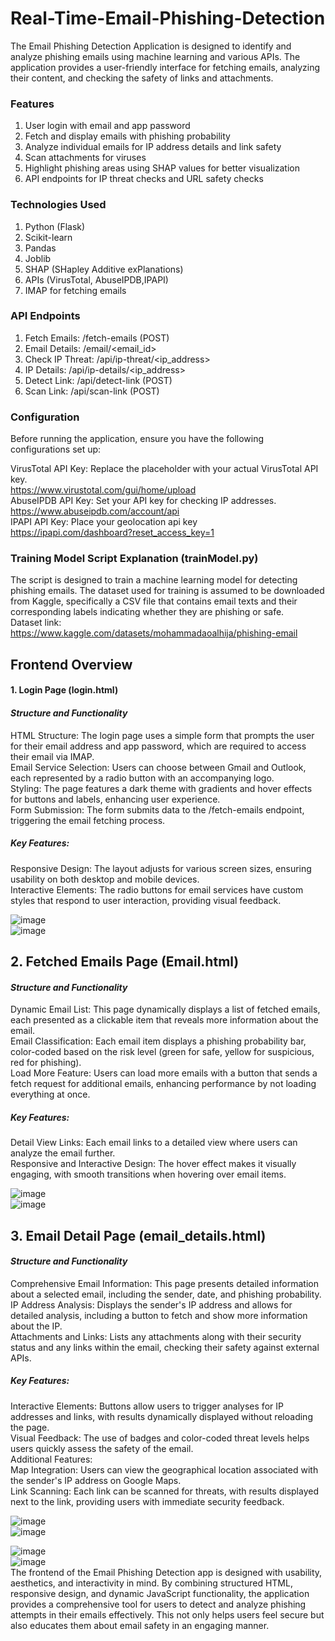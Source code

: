 # Real-Time-Email-Phishing-Detection
The Email Phishing Detection Application is designed to identify and analyze phishing emails using machine learning and various APIs. The application provides a user-friendly interface for fetching emails, analyzing their content, and checking the safety of links and attachments.

### Features
1. User login with email and app password
2. Fetch and display emails with phishing probability
3. Analyze individual emails for IP address details and link safety
4. Scan attachments for viruses
5. Highlight phishing areas using SHAP values for better visualization
6. API endpoints for IP threat checks and URL safety checks

### Technologies Used
1. Python (Flask)
2. Scikit-learn
3. Pandas
4. Joblib
5. SHAP (SHapley Additive exPlanations)
6. APIs (VirusTotal, AbuseIPDB,IPAPI)
7. IMAP for fetching emails

### API Endpoints
1. Fetch Emails: /fetch-emails (POST)
2. Email Details: /email/<email_id>
3. Check IP Threat: /api/ip-threat/<ip_address>
4. IP Details: /api/ip-details/<ip_address>
5. Detect Link: /api/detect-link (POST)
6. Scan Link: /api/scan-link (POST)

### Configuration
Before running the application, ensure you have the following configurations set up:

VirusTotal API Key: Replace the placeholder with your actual VirusTotal API key. <br> 
https://www.virustotal.com/gui/home/upload <br> 
AbuseIPDB API Key: Set your API key for checking IP addresses. <br> 
https://www.abuseipdb.com/account/api  <br> 
IPAPI API Key: Place your geolocation api key <br>
https://ipapi.com/dashboard?reset_access_key=1

### Training Model Script Explanation (trainModel.py)
The script is designed to train a machine learning model for detecting phishing emails. The dataset used for training is assumed to be downloaded from Kaggle, specifically a CSV file that contains email texts and their corresponding labels indicating whether they are phishing or safe. <br> 
Dataset link: https://www.kaggle.com/datasets/mohammadaoalhija/phishing-email

## Frontend Overview
#### 1. Login Page (login.html)
#### *Structure and Functionality* 
HTML Structure: The login page uses a simple form that prompts the user for their email address and app password, which are required to access their email via IMAP. <br> 
Email Service Selection: Users can choose between Gmail and Outlook, each represented by a radio button with an accompanying logo. <br> 
Styling: The page features a dark theme with gradients and hover effects for buttons and labels, enhancing user experience. <br> 
Form Submission: The form submits data to the /fetch-emails endpoint, triggering the email fetching process. <br> 
##### *Key Features:* <br> 
Responsive Design: The layout adjusts for various screen sizes, ensuring usability on both desktop and mobile devices. <br> 
Interactive Elements: The radio buttons for email services have custom styles that respond to user interaction, providing visual feedback. <br> 

![image](https://github.com/user-attachments/assets/8c0735cc-9554-482e-9d35-23103331783e)
<br> 
![image](https://github.com/user-attachments/assets/80c8190a-4a65-49de-ae72-89727c1696e8)


## 2. Fetched Emails Page (Email.html)
#### *Structure and Functionality*
Dynamic Email List: This page dynamically displays a list of fetched emails, each presented as a clickable item that reveals more information about the email. <br> 
Email Classification: Each email item displays a phishing probability bar, color-coded based on the risk level (green for safe, yellow for suspicious, red for phishing). <br> 
Load More Feature: Users can load more emails with a button that sends a fetch request for additional emails, enhancing performance by not loading everything at once. <br> 
##### *Key Features:* <br> 
Detail View Links: Each email links to a detailed view where users can analyze the email further. <br> 
Responsive and Interactive Design: The hover effect makes it visually engaging, with smooth transitions when hovering over email items. <br> 

![image](https://github.com/user-attachments/assets/604b903d-83fb-4139-8112-49b9e43b5e6d)
<br> 
![image](https://github.com/user-attachments/assets/31ede819-0cb2-48d6-b7bd-18778086e5cd)

## 3. Email Detail Page (email_details.html)
#### *Structure and Functionality*
Comprehensive Email Information: This page presents detailed information about a selected email, including the sender, date, and phishing probability. <br> 
IP Address Analysis: Displays the sender's IP address and allows for detailed analysis, including a button to fetch and show more information about the IP. <br> 
Attachments and Links: Lists any attachments along with their security status and any links within the email, checking their safety against external APIs. <br> 
##### *Key Features:* <br> 
Interactive Elements: Buttons allow users to trigger analyses for IP addresses and links, with results dynamically displayed without reloading the page. <br> 
Visual Feedback: The use of badges and color-coded threat levels helps users quickly assess the safety of the email. <br> 
Additional Features: <br> 
Map Integration: Users can view the geographical location associated with the sender's IP address on Google Maps. <br> 
Link Scanning: Each link can be scanned for threats, with results displayed next to the link, providing users with immediate security feedback. <br> 

![image](https://github.com/user-attachments/assets/ea2e8b43-b734-49ab-bbb7-caa1c19520fc)
<br> 
![image](https://github.com/user-attachments/assets/f7db586c-2d50-47dc-a865-4223522a0a5f)

![image](https://github.com/user-attachments/assets/fd59ad96-e21e-44c0-8551-961194872ce0)
<br> 
![image](https://github.com/user-attachments/assets/143632ea-ce63-44ac-b48d-fd205103dc7e)
<br> 
The frontend of the Email Phishing Detection app is designed with usability, aesthetics, and interactivity in mind. By combining structured HTML, responsive design, and dynamic JavaScript functionality, the application provides a comprehensive tool for users to detect and analyze phishing attempts in their emails effectively. This not only helps users feel secure but also educates them about email safety in an engaging manner.




